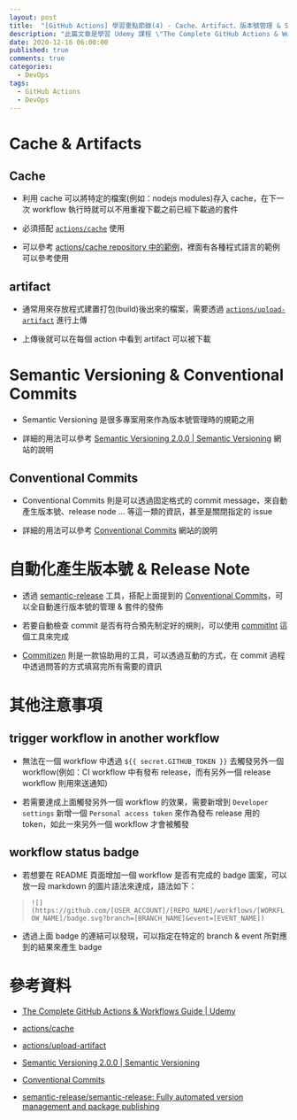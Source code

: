 ```yaml
---
layout: post
title:  "[GitHub Actions] 學習重點節錄(4) - Cache、Artifact、版本號管理 & Semantic Versioning 的運用搭配"
description: "此篇文章是學習 Udemy 課程 \"The Complete GitHub Actions & Workflows Guide\" 時，將學習 Cache、Artifact、版本號管理 & Semantic Versioning ...等內容的過程中整理出來的重要觀念 & 使用方式"
date: 2020-12-16 06:00:00
published: true
comments: true
categories:
  - DevOps
tags:
  - GitHub Actions
  - DevOps
---
```



Cache & Artifacts
=================

## Cache

- 利用 cache 可以將特定的檔案(例如：nodejs modules)存入 cache，在下一次 workflow 執行時就可以不用重複下載之前已經下載過的套件

- 必須搭配 [`actions/cache`](https://github.com/actions/cache) 使用

- 可以參考 [actions/cache repository 中的範例](https://github.com/actions/cache/blob/main/examples.md)，裡面有各種程式語言的範例可以參考使用


## artifact

- 通常用來存放程式建置打包(build)後出來的檔案，需要透過 [`actions/upload-artifact`](https://github.com/actions/upload-artifact) 進行上傳

- 上傳後就可以在每個 action 中看到 artifact 可以被下載



Semantic Versioning & Conventional Commits
==========================================

- Semantic Versioning 是很多專案用來作為版本號管理時的規範之用

- 詳細的用法可以參考 [Semantic Versioning 2.0.0 | Semantic Versioning](https://semver.org/) 網站的說明

## Conventional Commits

- Conventional Commits 則是可以透過固定格式的 commit message，來自動產生版本號、release node ... 等這一類的資訊，甚至是關閉指定的 issue

- 詳細的用法可以參考 [Conventional Commits](https://www.conventionalcommits.org/) 網站的說明



自動化產生版本號 & Release Note
============================

- 透過 [semantic-release](https://github.com/semantic-release/semantic-release) 工具，搭配上面提到的 [Conventional Commits](https://www.conventionalcommits.org/)，可以全自動進行版本號的管理 & 套件的發佈

- 若要自動檢查 commit 是否有符合預先制定好的規則，可以使用 [commitlnt](https://github.com/conventional-changelog/commitlint) 這個工具來完成

- [Commitizen](https://github.com/commitizen/cz-cli) 則是一款協助用的工具，可以透過互動的方式，在 commit 過程中透過問答的方式填寫完所有需要的資訊



其他注意事項
==========

## trigger workflow in another workflow

- 無法在一個 workflow 中透過 `${{ secret.GITHUB_TOKEN }}` 去觸發另外一個 workflow(例如：CI workflow 中有發布 release，而有另外一個 release workflow 則用來送通知)

- 若需要達成上面觸發另外一個 workflow 的效果，需要新增到 `Developer settings` 新增一個 `Personal access token` 來作為發布 release 用的 token，如此一來另外一個 workflow 才會被觸發


## workflow status badge

- 若想要在 README 頁面增加一個 workflow 是否有完成的 badge 圖案，可以放一段 markdown 的圖片語法來達成，語法如下：
> `![](https://github.com/[USER_ACCOUNT]/[REPO_NAME]/workflows/[WORKFLOW_NAME]/badge.svg?branch=[BRANCH_NAME]&event=[EVENT_NAME])`

- 透過上面 badge 的連結可以發現，可以指定在特定的 branch & event 所對應到的結果來產生 badge



參考資料
=======

- [The Complete GitHub Actions & Workflows Guide | Udemy](https://www.udemy.com/course/github-actions/)

- [actions/cache](https://github.com/actions/cache)

- [actions/upload-artifact](https://github.com/actions/upload-artifact)

- [Semantic Versioning 2.0.0 | Semantic Versioning](https://semver.org/)

- [Conventional Commits](https://www.conventionalcommits.org/)

- [semantic-release/semantic-release: Fully automated version management and package publishing](https://github.com/semantic-release/semantic-release)